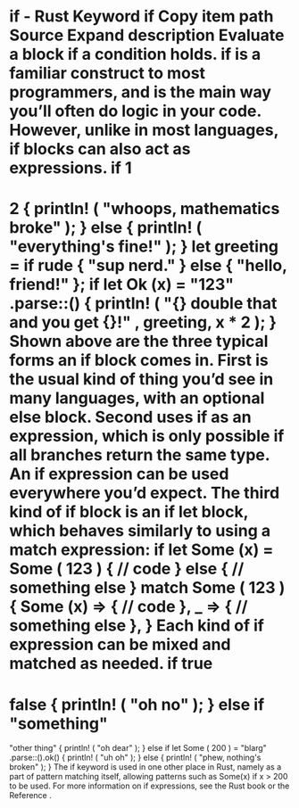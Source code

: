 if - Rust
Keyword
if
Copy item path
Source
Expand description
Evaluate a block if a condition holds.
if
is a familiar construct to most programmers, and is the main way you’ll often do logic in
your code. However, unlike in most languages,
if
blocks can also act as expressions.
if
1
==
2
{
println!
(
"whoops, mathematics broke"
);
}
else
{
println!
(
"everything's fine!"
);
}
let
greeting =
if
rude {
"sup nerd."
}
else
{
"hello, friend!"
};
if let
Ok
(x) =
"123"
.parse::<i32>() {
println!
(
"{} double that and you get {}!"
, greeting, x *
2
);
}
Shown above are the three typical forms an
if
block comes in. First is the usual kind of
thing you’d see in many languages, with an optional
else
block. Second uses
if
as an
expression, which is only possible if all branches return the same type. An
if
expression can
be used everywhere you’d expect. The third kind of
if
block is an
if let
block, which
behaves similarly to using a
match
expression:
if let
Some
(x) =
Some
(
123
) {
// code
}
else
{
// something else
}
match
Some
(
123
) {
Some
(x) => {
// code
},
_
=> {
// something else
},
}
Each kind of
if
expression can be mixed and matched as needed.
if
true
==
false
{
println!
(
"oh no"
);
}
else if
"something"
==
"other thing"
{
println!
(
"oh dear"
);
}
else if let
Some
(
200
) =
"blarg"
.parse::<i32>().ok() {
println!
(
"uh oh"
);
}
else
{
println!
(
"phew, nothing's broken"
);
}
The
if
keyword is used in one other place in Rust, namely as a part of pattern matching
itself, allowing patterns such as
Some(x) if x > 200
to be used.
For more information on
if
expressions, see the
Rust book
or the
Reference
.
